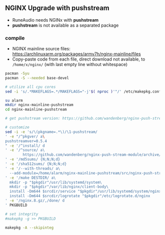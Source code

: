 NGINX Upgrade with pushstream
---
- RuneAudio needs NGINx with **pushstream**
- **pushstream** is not available as a separated package

### compile
- NGINX mainline source files: https://archlinuxarm.org/packages/armv7h/nginx-mainline/files
- Copy-paste code from each file, direct download not available, to `/home/x/nginx/` (with last empty line without whitespace)
```sh
pacman -Syu
pacman -S --needed base-devel

# utilize all cpu cores
sed -i 's/.*MAKEFLAGS=.*/MAKEFLAGS="-j'$( nproc )'"/' /etc/makepkg.conf

su alarm
mkdir nginx-mainline-pushstream
cd nginx-mainline-pushstream

# get pushstream version: https://github.com/wandenberg/nginx-push-stream-module/releases

# customize
sed -i -e 's/\(pkgname=.*\)/\1-pushstream/
' -e "/^pkgver/ a\
pushstreamver=0.5.4
" -e '/^install/ d
' -e '/^source/ a\
        https://github.com/wandenberg/nginx-push-stream-module/archive/$pushstreamver.tar.gz
' -e '/md5sums/ {N;N;N;d}
' -e '/sha512sums/ {N;N;N;d}
' -e '/--with-threads/ a\
  --add-module=/home/alarm/nginx-mainline-pushstream/src/nginx-push-stream-module-$pushstreamver
' -e '/make DESTDIR/ a\
  mkdir -p "$pkgdir"/usr/lib/systemd/system\
  mkdir -p "$pkgdir"/var/lib/nginx/client-body\
  install -Dm644 $srcdir/service "$pkgdir"/usr/lib/systemd/system/nginx.service\
  install -Dm644 $srcdir/logrotate "$pkgdir"/etc/logrotate.d/nginx
' -e '/nginx.8.gz/,/done/ d
' PKGBUILD

# set integrity
#makepkg -g >> PKGBUILD

makepkg -A --skipinteg
```
